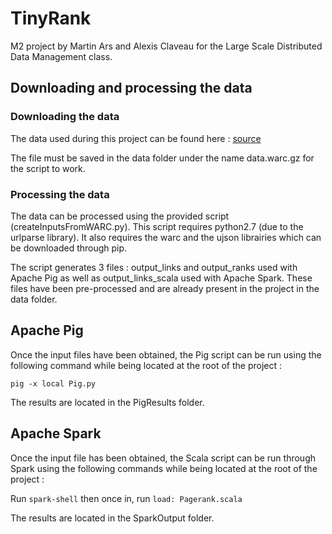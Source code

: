 # TinyRank

M2 project by Martin Ars and Alexis Claveau for the Large Scale Distributed Data Management class.

## Downloading and processing the data

### Downloading the data

The data used during this project can be found here : [source](https://commoncrawl.s3.amazonaws.com/crawl-data/CC-MAIN-2019-47/segments/1573496664437.49/wat/CC-MAIN-20191111191704-20191111215704-00000.warc.wat.gz)

The file must be saved in the data folder under the name data.warc.gz for the script to work.

### Processing the data

The data can be processed using the provided script (createInputsFromWARC.py). This script requires python2.7 (due to the urlparse library). It also requires the warc and the ujson librairies which can be downloaded through pip.

The script generates 3 files : output_links and output_ranks used with Apache Pig as well as output_links_scala used with Apache Spark. These files have been pre-processed and are already present in the project in the data folder.

## Apache Pig

Once the input files have been obtained, the Pig script can be run using the following command while being located at the root of the project :

`pig -x local Pig.py`

The results are located in the PigResults folder.

## Apache Spark

Once the input file has been obtained, the Scala script can be run through Spark using the following commands while being located at the root of the project :

Run `spark-shell` then once in, run `load: Pagerank.scala`

The results are located in the SparkOutput folder.
